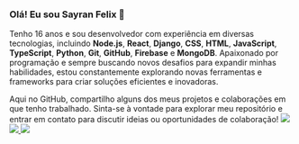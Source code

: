 ### Olá! Eu sou Sayran Felix 👋
Tenho 16 anos e sou desenvolvedor com experiência em diversas tecnologias, incluindo **Node.js**, **React**, **Django**, **CSS**, **HTML**, **JavaScript**, **TypeScript**, **Python**, **Git**, **GitHub**, **Firebase** e **MongoDB**. Apaixonado por programação e sempre buscando novos desafios para expandir minhas habilidades, estou constantemente explorando novas ferramentas e frameworks para criar soluções eficientes e inovadoras.
  
Aqui no GitHub, compartilho alguns dos meus projetos e colaborações em que tenho trabalhado. Sinta-se à vontade para explorar meu repositório e entrar em contato para discutir ideias ou oportunidades de colaboração!
  <img src="https://imgur.com/BqcmQcZ">
 <a href="https://github.com/sayranfs">
  <img src="https://github-readme-stats.vercel.app/api?username=sayranfs&show_icons=true&theme=midnight-purple&count_private=true&show_owner=true&hide_title=true&include_all_commits=true">
  <img src="https://github-readme-stats.vercel.app/api/top-langs/?username=sayranfs&theme=midnight-purple">
 </a>
